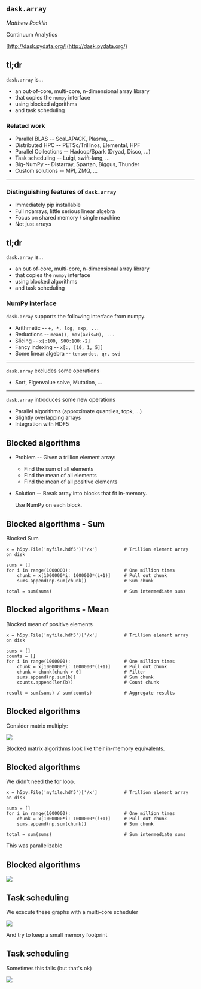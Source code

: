 ## `dask.array`

*Matthew Rocklin*

Continuum Analytics

[http://dask.pydata.org/](http://dask.pydata.org/)


## tl;dr

`dask.array` is...

*  an out-of-core, multi-core, n-dimensional array library
*  that copies the `numpy` interface
*  using blocked algorithms
*  and task scheduling


### Related work

*  Parallel BLAS -- ScaLAPACK, Plasma, ...
*  Distributed HPC -- PETSc/Trillinos, Elemental, HPF
*  Parallel Collections -- Hadoop/Spark (Dryad, Disco, ...)
*  Task scheduling -- Luigi, swift-lang, ...
*  Big-NumPy -- Distarray, Spartan, Biggus, Thunder
*  Custom solutions  -- MPI, ZMQ, ...

<hr>

### Distinguishing features of `dask.array`

*  Immediately pip installable
*  Full ndarrays, little serious linear algebra
*  Focus on shared memory / single machine
*  Not just arrays


## tl;dr

`dask.array` is...

*  an out-of-core, multi-core, n-dimensional array library
*  that copies the `numpy` interface
*  using blocked algorithms
*  and task scheduling


### NumPy interface

`dask.array` supports the following interface from numpy.

*  Arithmetic -- `+, *, log, exp, ...`
*  Reductions -- `mean(), max(axis=0), ...`
*  Slicing -- `x[:100, 500:100:-2]`
*  Fancy indexing -- `x[:, [10, 1, 5]]`
*  Some linear algebra -- `tensordot, qr, svd`

<hr>

`dask.array` excludes some operations

*  Sort, Eigenvalue solve, Mutation, ...

<hr>

`dask.array` introduces some new operations

*  Parallel algorithms (approximate quantiles, topk, ...)
*  Slightly overlapping arrays
*  Integration with HDF5



## Blocked algorithms

*  Problem -- Given a trillion element array:
    *  Find the sum of all elements
    *  Find the mean of all elements
    *  Find the mean of all positive elements
*   Solution -- Break array into blocks that fit in-memory.

    Use NumPy on each block.


## Blocked algorithms - Sum

Blocked Sum

    x = h5py.File('myfile.hdf5')['/x']          # Trillion element array on disk

    sums = []
    for i in range(1000000):                    # One million times
        chunk = x[1000000*i: 1000000*(i+1)]     # Pull out chunk
        sums.append(np.sum(chunk))              # Sum chunk

    total = sum(sums)                           # Sum intermediate sums


## Blocked algorithms - Mean

Blocked mean of positive elements

    x = h5py.File('myfile.hdf5')['/x']          # Trillion element array on disk

    sums = []
    counts = []
    for i in range(1000000):                    # One million times
        chunk = x[1000000*i: 1000000*(i+1)]     # Pull out chunk
        chunk = chunk[chunk > 0]                # Filter
        sums.append(np.sum(b))                  # Sum chunk
        counts.append(len(b))                   # Count chunk

    result = sum(sums) / sum(counts)            # Aggregate results


## Blocked algorithms

Consider matrix multiply:

<img src="images/Matrix_multiplication_diagram.svg.png">

Blocked matrix algorithms look like their in-memory equivalents.


## Blocked algorithms

We didn't need the for loop.

    x = h5py.File('myfile.hdf5')['/x']          # Trillion element array on disk

    sums = []
    for i in range(1000000):                    # One million times
        chunk = x[1000000*i: 1000000*(i+1)]     # Pull out chunk
        sums.append(np.sum(chunk))              # Sum chunk

    total = sum(sums)                           # Sum intermediate sums

This was parallelizable


## Blocked algorithms

<img src="images/embarrassing.png">


## Task scheduling

We execute these graphs with a multi-core scheduler

<img src="images/embarrassing.gif">

And try to keep a small memory footprint


## Task scheduling

Sometimes this fails (but that's ok)

<img src="images/fail-case.gif">
